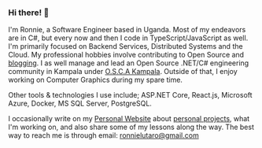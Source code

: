 ### Hi there! 👋
I'm Ronnie, a Software Engineer based in Uganda. Most of my endeavors are in C#, but every now and then I code in TypeScript/JavaScript as well. I'm primarily focused on Backend Services, Distributed Systems and the Cloud. My professional hobbies involve contributing to Open Source and [blogging](https://ronnielutaro.github.io/blog). I as well manage and lead an Open Source .NET/C# engineering community in Kampala under [O.S.C.A Kampala](https://github.com/OSCA-Kampala-Chapter). Outside of that, I enjoy working on Computer Graphics during my spare time.

Other tools & technologies I use include; ASP.NET Core, React.js, Microsoft Azure, Docker, MS SQL Server, PostgreSQL.

I occasionally write on my [Personal Website](https://ronnielutalo.github.io/) about [personal projects](https://ronnielutalo.github.io/projects/), what I'm working on, and also share some of my lessons along the way. The best way to reach me is through email: ronnielutaro@gmail.com

